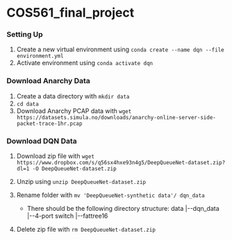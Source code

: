 # COS561_final_project

### Setting Up
1. Create a new virtual environment using `conda create --name dqn --file environment.yml`
2. Activate environment using `conda activate dqn`

### Download Anarchy Data
1. Create a data directory with `mkdir data`
2. `cd data`
3. Download Anarchy PCAP data with `wget https://datasets.simula.no/downloads/anarchy-online-server-side-packet-trace-1hr.pcap`

### Download DQN Data
1. Download zip file with `wget https://www.dropbox.com/s/q56sx4hxe93n4g5/DeepQueueNet-dataset.zip?dl=1 -O DeepQueueNet-dataset.zip`
2. Unzip using `unzip DeepQueueNet-dataset.zip`
3. Rename folder with `mv 'DeepQueueNet-synthetic data'/ dqn_data`
    * There should be the following directory structure:
        data
          |--dqn_data
              |--4-port switch
              |--fattree16

4. Delete zip file with `rm DeepQueueNet-dataset.zip`